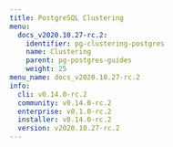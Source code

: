 ```yaml
---
title: PostgreSQL Clustering
menu:
  docs_v2020.10.27-rc.2:
    identifier: pg-clustering-postgres
    name: Clustering
    parent: pg-postgres-guides
    weight: 25
menu_name: docs_v2020.10.27-rc.2
info:
  cli: v0.14.0-rc.2
  community: v0.14.0-rc.2
  enterprise: v0.1.0-rc.2
  installer: v0.14.0-rc.2
  version: v2020.10.27-rc.2
---
```


